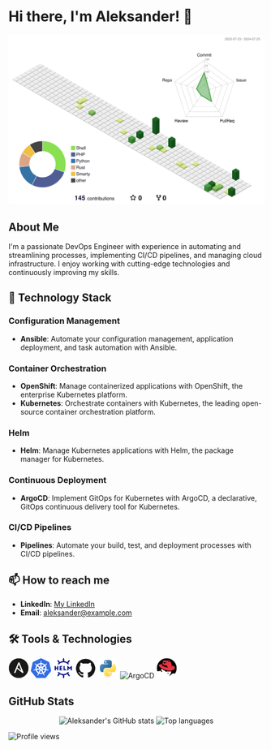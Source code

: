 [//]: # (![Hello there]&#40;./hello_there.gif&#41;)

# Hi there, I'm Aleksander! 👋

![3D Contributions](./profile-3d-contrib/profile-green-animate.svg)

## About Me

I'm a passionate DevOps Engineer with experience in automating and streamlining processes, implementing CI/CD pipelines, and managing cloud infrastructure. I enjoy working with cutting-edge technologies and continuously improving my skills.

## 🚀 Technology Stack

### Configuration Management
- **Ansible**: Automate your configuration management, application deployment, and task automation with Ansible.

### Container Orchestration
- **OpenShift**: Manage containerized applications with OpenShift, the enterprise Kubernetes platform.
- **Kubernetes**: Orchestrate containers with Kubernetes, the leading open-source container orchestration platform.

### Helm
- **Helm**: Manage Kubernetes applications with Helm, the package manager for Kubernetes.

### Continuous Deployment
- **ArgoCD**: Implement GitOps for Kubernetes with ArgoCD, a declarative, GitOps continuous delivery tool for Kubernetes.

### CI/CD Pipelines
- **Pipelines**: Automate your build, test, and deployment processes with CI/CD pipelines.

## 📫 How to reach me

- **LinkedIn**: [My LinkedIn](https://www.linkedin.com/in/aleksander124/)
- **Email**: aleksander@example.com

## 🛠️ Tools & Technologies

<p align="left">
  <img src="https://raw.githubusercontent.com/devicons/devicon/master/icons/ansible/ansible-original.svg" alt="Ansible" width="40" height="40"/>
  <img src="https://raw.githubusercontent.com/devicons/devicon/master/icons/kubernetes/kubernetes-plain.svg" alt="Kubernetes" width="40" height="40"/>
  <img src="https://raw.githubusercontent.com/devicons/devicon/master/icons/helm/helm-original.svg" alt="Helm" width="40" height="40"/>
  <img src="https://raw.githubusercontent.com/devicons/devicon/master/icons/github/github-original.svg" alt="GitHub" width="40" height="40"/>
  <img src="https://raw.githubusercontent.com/devicons/devicon/master/icons/python/python-original.svg" alt="Python" width="40" height="40"/>
  <img src="https://cdn.jsdelivr.net/gh/devicons/devicon/icons/argocd/argocd-original.svg" alt="ArgoCD" width="40" height="40"/>
  <img src="https://raw.githubusercontent.com/devicons/devicon/master/icons/redhat/redhat-original.svg" alt="Red Hat" width="40" height="40"/>
</p>

## GitHub Stats

<p align="center">
  <img src="https://github-readme-stats.vercel.app/api?username=aleksander124&show_icons=true&theme=radical" alt="Aleksander's GitHub stats" />
  <img src="https://github-readme-stats.vercel.app/api/top-langs/?username=aleksander124&layout=compact&theme=radical" alt="Top languages" />
</p>

<p align="left">
  <img src="https://komarev.com/ghpvc/?username=aleksander124&label=Profile%20views&color=0e75b6&style=flat" alt="Profile views" />
</p>
